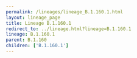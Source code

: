 ```yaml
---
permalink: /lineages/lineage_B.1.160.1.html
layout: lineage_page
title: Lineage B.1.160.1
redirect_to: ../lineage.html?lineage=B.1.160.1
lineage: B.1.160.1
parent: B.1.160
children: ['B.1.160.1']
---
```

